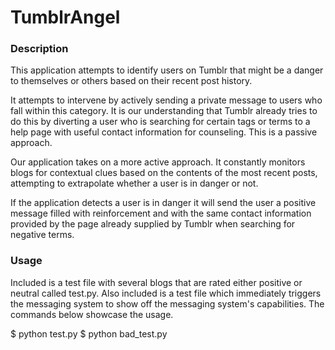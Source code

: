 # TumblrAngel

### Description ###

This application attempts to identify users on Tumblr that might be a danger to themselves or others based on their recent post history.

It attempts to intervene by actively sending a private message to users who fall within this category. It is our understanding that Tumblr already tries to do this by diverting a user who is searching for certain tags or terms to a help page with useful contact information for counseling. This is a passive approach.

Our application takes on a more active approach. It constantly monitors blogs for contextual clues based on the contents of the most recent posts, attempting to extrapolate whether a user is in danger or not.

If the application detects a user is in danger it will send the user a positive message filled with reinforcement and with the same contact information provided by the page already supplied by Tumblr when searching for negative terms.

### Usage ###

Included is a test file with several blogs that are rated either positive or neutral called test.py. Also included is a test file which immediately triggers the messaging system to show off the messaging system's capabilities. The commands below showcase the usage.

$ python test.py
$ python bad_test.py

